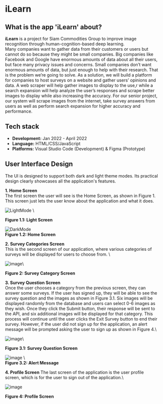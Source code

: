 # iLearn 

## What is the app 'iLearn' about? 

**iLearn** is a project for Siam Commodities Group to improve image recognition through human-cognition-based deep learning.\
Many companies want to gather data from their customers or users but cannot do so because they might be small companies. Big companies like Facebook and Google have enormous amounts of data about all their users, but face many privacy issues and concerns. Small companies don’t want enormous amounts of data, but just enough to help with their research. That is the problem we’re going to solve. As a solution, we will build a platform for companies to host surveys on a website and gather users’ opinions and data. A web scraper will help gather images to display to the use,r while a search expansion will help analyze the user’s responses and scrape better images to display while also increasing the accuracy. For our senior project, our system will scrape images from the internet, take survey answers from users as well as perform search expansion for higher accuracy and performance.

## Tech stack
- **Development:** Jan 2022 - April 2022 
- **Language:** HTML/CSS/JavaScript 
- **Platforms:** Visual Studio Code (Development) & Figma (Prototype)

## User Interface Design
The UI is designed to support both dark and light theme modes. Its practical design clearly showcases all the application's features. 

**1. Home Screen**\
The first screen the user will see is the Home Screen, as shown in Figure 1. This screen just lets the user know about the application and what it does.

![LightMode](https://github.com/user-attachments/assets/2b4a2a61-cfcc-4feb-b413-6b3aedc4631a) \

**Figure 1.1: Light Screen** 

![DarkMode](https://github.com/user-attachments/assets/2ea9808a-37d4-4aaf-8299-de867e34451c)\
**Figure 1.2: Home Screen**

**2. Survey Categories Screen**\
This is the second screen of our application, where various categories of surveys will be displayed for users to choose from. \

![image](https://github.com/user-attachments/assets/a9188cf6-6503-4fa3-959c-56388efa720c)\

**Figure 2: Survey Category Screen**

**3.  Survey Question Screen**\
Once the user chooses a category from the previous screen, they can answer some surveys. If the user has signed up, they will be able to see the survey question and the images as shown in Figure 3.1. Six images will be displayed randomly from the database and users can select 0-6 images as they wish. Once they click the Submit button, their response will be sent to the API, and six additional images will be displayed for that category. This process will continue until the user clicks the Exit Survey button to end their survey. However, if the user did not sign up for the application, an alert message will be prompted asking the user to sign up as shown in Figure 4.\

![image](https://github.com/user-attachments/assets/b2f692d5-d1c8-41c3-845b-1bdb9b52f7dd)\

**Figure 3.1: Survey Question Screen**

![image](https://github.com/user-attachments/assets/c7d5798c-b6df-4c9f-adb1-090535d70be1) \                 
**Figure 3.2: Alert Message**

**4. Profile Screen**
The last screen of the application is the user profile screen, which is for the user to sign out of the application.\

![image](https://github.com/user-attachments/assets/07b8fa43-e280-48c7-8579-1bc1ba7513ae) 

**Figure 4: Profile Screen**
